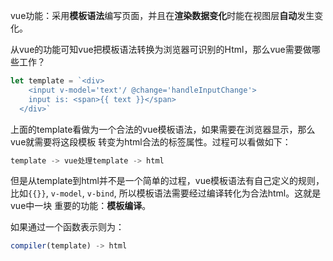 vue功能：采用**模板语法**编写页面，并且在**渲染数据变化**时能在视图层**自动**发生变化。

从vue的功能可知vue把模板语法转换为浏览器可识别的Html，那么vue需要做哪些工作？

```js
let template = `<div>
    <input v-model='text'/ @change='handleInputChange'>
    input is: <span>{{ text }}</span>
  </div>`
```
上面的template看做为一个合法的vue模板语法，如果需要在浏览器显示，那么vue就需要将这段模板
转变为html合法的标签属性。过程可以看做如下：

```js
template -> vue处理template -> html
```
但是从template到html并不是一个简单的过程，vue模板语法有自己定义的规则，比如`{{}}`, `v-model`, `v-bind`, 所以模板语法需要经过编译转化为合法html。这就是vue中一块
重要的功能：**模板编译**。

如果通过一个函数表示则为：
```js
compiler(template) -> html
```




